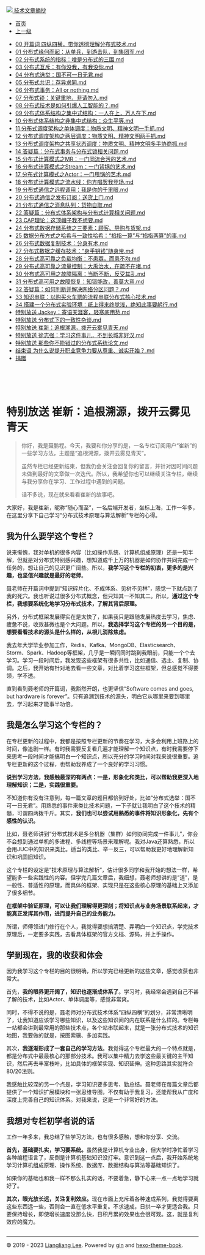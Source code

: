 <!DOCTYPE html>

<html xmlns="http://www.w3.org/1999/xhtml">
<head>
<head>
<meta content="text/html; charset=utf-8" http-equiv="Content-Type"/>
<meta content="width=device-width, initial-scale=1, maximum-scale=1.0, user-scalable=no" name="viewport"/>
<meta content="zh-cn" http-equiv="content-language"/>
<meta content="特别放送 崔新：追根溯源，拨开云雾见青天" name="description"/>
<link href="/static/favicon.png" rel="icon"/>
<title>特别放送 崔新：追根溯源，拨开云雾见青天 </title>
<link href="/static/index.css" rel="stylesheet"/>
<link href="/static/highlight.min.css" rel="stylesheet"/>
<script src="/static/highlight.min.js"></script>
<meta content="Hexo 4.2.0" name="generator"/>

</head>
<body>
<div class="book-container">
<div class="book-sidebar">
<div class="book-brand">
<a href="/">
<img src="/static/favicon.png"/>
<span>技术文章摘抄</span>
</a>
</div>
<div class="book-menu uncollapsible">
<ul class="uncollapsible">
<li><a class="current-tab" href="/">首页</a></li>
<li><a href="../">上一级</a></li>
</ul>
<ul class="uncollapsible">
<li>
<a class="menu-item" href="/%e4%b8%93%e6%a0%8f/%e5%88%86%e5%b8%83%e5%bc%8f%e6%8a%80%e6%9c%af%e5%8e%9f%e7%90%86%e4%b8%8e%e7%ae%97%e6%b3%95%e8%a7%a3%e6%9e%90/00%20%e5%bc%80%e7%af%87%e8%af%8d%20%e5%9b%9b%e7%ba%b5%e5%9b%9b%e6%a8%aa%ef%bc%8c%e5%b8%a6%e4%bd%a0%e9%80%8f%e5%bd%bb%e7%90%86%e8%a7%a3%e5%88%86%e5%b8%83%e5%bc%8f%e6%8a%80%e6%9c%af.md" id="00 开篇词 四纵四横，带你透彻理解分布式技术.md">00 开篇词 四纵四横，带你透彻理解分布式技术.md</a>
</li>
<li>
<a class="menu-item" href="/%e4%b8%93%e6%a0%8f/%e5%88%86%e5%b8%83%e5%bc%8f%e6%8a%80%e6%9c%af%e5%8e%9f%e7%90%86%e4%b8%8e%e7%ae%97%e6%b3%95%e8%a7%a3%e6%9e%90/01%20%e5%88%86%e5%b8%83%e5%bc%8f%e7%bc%98%e4%bd%95%e8%80%8c%e8%b5%b7%ef%bc%9a%e4%bb%8e%e5%8d%95%e5%85%b5%ef%bc%8c%e5%88%b0%e6%b8%b8%e5%87%bb%e9%98%9f%ef%bc%8c%e5%88%b0%e9%9b%86%e5%9b%a2%e5%86%9b.md" id="01 分布式缘何而起：从单兵，到游击队，到集团军.md">01 分布式缘何而起：从单兵，到游击队，到集团军.md</a>
</li>
<li>
<a class="menu-item" href="/%e4%b8%93%e6%a0%8f/%e5%88%86%e5%b8%83%e5%bc%8f%e6%8a%80%e6%9c%af%e5%8e%9f%e7%90%86%e4%b8%8e%e7%ae%97%e6%b3%95%e8%a7%a3%e6%9e%90/02%20%e5%88%86%e5%b8%83%e5%bc%8f%e7%b3%bb%e7%bb%9f%e7%9a%84%e6%8c%87%e6%a0%87%ef%bc%9a%e5%95%a5%e6%98%af%e5%88%86%e5%b8%83%e5%bc%8f%e7%9a%84%e4%b8%89%e5%9b%b4.md" id="02 分布式系统的指标：啥是分布式的三围.md">02 分布式系统的指标：啥是分布式的三围.md</a>
</li>
<li>
<a class="menu-item" href="/%e4%b8%93%e6%a0%8f/%e5%88%86%e5%b8%83%e5%bc%8f%e6%8a%80%e6%9c%af%e5%8e%9f%e7%90%86%e4%b8%8e%e7%ae%97%e6%b3%95%e8%a7%a3%e6%9e%90/03%20%e5%88%86%e5%b8%83%e5%bc%8f%e4%ba%92%e6%96%a5%ef%bc%9a%e6%9c%89%e4%bd%a0%e6%b2%a1%e6%88%91%ef%bc%8c%e6%9c%89%e6%88%91%e6%b2%a1%e4%bd%a0.md" id="03 分布式互斥：有你没我，有我没你.md">03 分布式互斥：有你没我，有我没你.md</a>
</li>
<li>
<a class="menu-item" href="/%e4%b8%93%e6%a0%8f/%e5%88%86%e5%b8%83%e5%bc%8f%e6%8a%80%e6%9c%af%e5%8e%9f%e7%90%86%e4%b8%8e%e7%ae%97%e6%b3%95%e8%a7%a3%e6%9e%90/04%20%e5%88%86%e5%b8%83%e5%bc%8f%e9%80%89%e4%b8%be%ef%bc%9a%e5%9b%bd%e4%b8%8d%e5%8f%af%e4%b8%80%e6%97%a5%e6%97%a0%e5%90%9b.md" id="04 分布式选举：国不可一日无君.md">04 分布式选举：国不可一日无君.md</a>
</li>
<li>
<a class="menu-item" href="/%e4%b8%93%e6%a0%8f/%e5%88%86%e5%b8%83%e5%bc%8f%e6%8a%80%e6%9c%af%e5%8e%9f%e7%90%86%e4%b8%8e%e7%ae%97%e6%b3%95%e8%a7%a3%e6%9e%90/05%20%e5%88%86%e5%b8%83%e5%bc%8f%e5%85%b1%e8%af%86%ef%bc%9a%e5%ad%98%e5%bc%82%e6%b1%82%e5%90%8c.md" id="05 分布式共识：存异求同.md">05 分布式共识：存异求同.md</a>
</li>
<li>
<a class="menu-item" href="/%e4%b8%93%e6%a0%8f/%e5%88%86%e5%b8%83%e5%bc%8f%e6%8a%80%e6%9c%af%e5%8e%9f%e7%90%86%e4%b8%8e%e7%ae%97%e6%b3%95%e8%a7%a3%e6%9e%90/06%20%e5%88%86%e5%b8%83%e5%bc%8f%e4%ba%8b%e5%8a%a1%ef%bc%9aAll%20or%20nothing.md" id="06 分布式事务：All or nothing.md">06 分布式事务：All or nothing.md</a>
</li>
<li>
<a class="menu-item" href="/%e4%b8%93%e6%a0%8f/%e5%88%86%e5%b8%83%e5%bc%8f%e6%8a%80%e6%9c%af%e5%8e%9f%e7%90%86%e4%b8%8e%e7%ae%97%e6%b3%95%e8%a7%a3%e6%9e%90/07%20%e5%88%86%e5%b8%83%e5%bc%8f%e9%94%81%ef%bc%9a%e5%85%b3%e9%94%ae%e9%87%8d%e5%9c%b0%ef%bc%8c%e9%9d%9e%e8%af%b7%e5%8b%bf%e5%85%a5.md" id="07 分布式锁：关键重地，非请勿入.md">07 分布式锁：关键重地，非请勿入.md</a>
</li>
<li>
<a class="menu-item" href="/%e4%b8%93%e6%a0%8f/%e5%88%86%e5%b8%83%e5%bc%8f%e6%8a%80%e6%9c%af%e5%8e%9f%e7%90%86%e4%b8%8e%e7%ae%97%e6%b3%95%e8%a7%a3%e6%9e%90/08%20%e5%88%86%e5%b8%83%e5%bc%8f%e6%8a%80%e6%9c%af%e6%98%af%e5%a6%82%e4%bd%95%e5%bc%95%e7%88%86%e4%ba%ba%e5%b7%a5%e6%99%ba%e8%83%bd%e7%9a%84%ef%bc%9f.md" id="08 分布式技术是如何引爆人工智能的？.md">08 分布式技术是如何引爆人工智能的？.md</a>
</li>
<li>
<a class="menu-item" href="/%e4%b8%93%e6%a0%8f/%e5%88%86%e5%b8%83%e5%bc%8f%e6%8a%80%e6%9c%af%e5%8e%9f%e7%90%86%e4%b8%8e%e7%ae%97%e6%b3%95%e8%a7%a3%e6%9e%90/09%20%e5%88%86%e5%b8%83%e5%bc%8f%e4%bd%93%e7%b3%bb%e7%bb%93%e6%9e%84%e4%b9%8b%e9%9b%86%e4%b8%ad%e5%bc%8f%e7%bb%93%e6%9e%84%ef%bc%9a%e4%b8%80%e4%ba%ba%e5%9c%a8%e4%b8%8a%ef%bc%8c%e4%b8%87%e4%ba%ba%e5%9c%a8%e4%b8%8b.md" id="09 分布式体系结构之集中式结构：一人在上，万人在下.md">09 分布式体系结构之集中式结构：一人在上，万人在下.md</a>
</li>
<li>
<a class="menu-item" href="/%e4%b8%93%e6%a0%8f/%e5%88%86%e5%b8%83%e5%bc%8f%e6%8a%80%e6%9c%af%e5%8e%9f%e7%90%86%e4%b8%8e%e7%ae%97%e6%b3%95%e8%a7%a3%e6%9e%90/10%20%e5%88%86%e5%b8%83%e5%bc%8f%e4%bd%93%e7%b3%bb%e7%bb%93%e6%9e%84%e4%b9%8b%e9%9d%9e%e9%9b%86%e4%b8%ad%e5%bc%8f%e7%bb%93%e6%9e%84%ef%bc%9a%e4%bc%97%e7%94%9f%e5%b9%b3%e7%ad%89.md" id="10 分布式体系结构之非集中式结构：众生平等.md">10 分布式体系结构之非集中式结构：众生平等.md</a>
</li>
<li>
<a class="menu-item" href="/%e4%b8%93%e6%a0%8f/%e5%88%86%e5%b8%83%e5%bc%8f%e6%8a%80%e6%9c%af%e5%8e%9f%e7%90%86%e4%b8%8e%e7%ae%97%e6%b3%95%e8%a7%a3%e6%9e%90/11%20%e5%88%86%e5%b8%83%e5%bc%8f%e8%b0%83%e5%ba%a6%e6%9e%b6%e6%9e%84%e4%b9%8b%e5%8d%95%e4%bd%93%e8%b0%83%e5%ba%a6%ef%bc%9a%e7%89%a9%e8%b4%a8%e6%96%87%e6%98%8e%e3%80%81%e7%b2%be%e7%a5%9e%e6%96%87%e6%98%8e%e4%b8%80%e6%89%8b%e6%8a%93.md" id="11 分布式调度架构之单体调度：物质文明、精神文明一手抓.md">11 分布式调度架构之单体调度：物质文明、精神文明一手抓.md</a>
</li>
<li>
<a class="menu-item" href="/%e4%b8%93%e6%a0%8f/%e5%88%86%e5%b8%83%e5%bc%8f%e6%8a%80%e6%9c%af%e5%8e%9f%e7%90%86%e4%b8%8e%e7%ae%97%e6%b3%95%e8%a7%a3%e6%9e%90/12%20%e5%88%86%e5%b8%83%e5%bc%8f%e8%b0%83%e5%ba%a6%e6%9e%b6%e6%9e%84%e4%b9%8b%e4%b8%a4%e5%b1%82%e8%b0%83%e5%ba%a6%ef%bc%9a%e7%89%a9%e8%b4%a8%e6%96%87%e6%98%8e%e3%80%81%e7%b2%be%e7%a5%9e%e6%96%87%e6%98%8e%e4%b8%a4%e6%89%8b%e6%8a%93.md" id="12 分布式调度架构之两层调度：物质文明、精神文明两手抓.md">12 分布式调度架构之两层调度：物质文明、精神文明两手抓.md</a>
</li>
<li>
<a class="menu-item" href="/%e4%b8%93%e6%a0%8f/%e5%88%86%e5%b8%83%e5%bc%8f%e6%8a%80%e6%9c%af%e5%8e%9f%e7%90%86%e4%b8%8e%e7%ae%97%e6%b3%95%e8%a7%a3%e6%9e%90/13%20%e5%88%86%e5%b8%83%e5%bc%8f%e8%b0%83%e5%ba%a6%e6%9e%b6%e6%9e%84%e4%b9%8b%e5%85%b1%e4%ba%ab%e7%8a%b6%e6%80%81%e8%b0%83%e5%ba%a6%ef%bc%9a%e7%89%a9%e8%b4%a8%e6%96%87%e6%98%8e%e3%80%81%e7%b2%be%e7%a5%9e%e6%96%87%e6%98%8e%e5%a4%9a%e6%89%8b%e5%8d%8f%e5%95%86%e6%8a%93.md" id="13 分布式调度架构之共享状态调度：物质文明、精神文明多手协商抓.md">13 分布式调度架构之共享状态调度：物质文明、精神文明多手协商抓.md</a>
</li>
<li>
<a class="menu-item" href="/%e4%b8%93%e6%a0%8f/%e5%88%86%e5%b8%83%e5%bc%8f%e6%8a%80%e6%9c%af%e5%8e%9f%e7%90%86%e4%b8%8e%e7%ae%97%e6%b3%95%e8%a7%a3%e6%9e%90/14%20%e7%ad%94%e7%96%91%e7%af%87%ef%bc%9a%e5%88%86%e5%b8%83%e5%bc%8f%e4%ba%8b%e5%8a%a1%e4%b8%8e%e5%88%86%e5%b8%83%e5%bc%8f%e9%94%81%e7%9b%b8%e5%85%b3%e9%97%ae%e9%a2%98.md" id="14 答疑篇：分布式事务与分布式锁相关问题.md">14 答疑篇：分布式事务与分布式锁相关问题.md</a>
</li>
<li>
<a class="menu-item" href="/%e4%b8%93%e6%a0%8f/%e5%88%86%e5%b8%83%e5%bc%8f%e6%8a%80%e6%9c%af%e5%8e%9f%e7%90%86%e4%b8%8e%e7%ae%97%e6%b3%95%e8%a7%a3%e6%9e%90/15%20%e5%88%86%e5%b8%83%e5%bc%8f%e8%ae%a1%e7%ae%97%e6%a8%a1%e5%bc%8f%e4%b9%8bMR%ef%bc%9a%e4%b8%80%e9%97%a8%e5%90%8c%e6%b5%81%e5%90%88%e6%b1%a1%e7%9a%84%e8%89%ba%e6%9c%af.md" id="15 分布式计算模式之MR：一门同流合污的艺术.md">15 分布式计算模式之MR：一门同流合污的艺术.md</a>
</li>
<li>
<a class="menu-item" href="/%e4%b8%93%e6%a0%8f/%e5%88%86%e5%b8%83%e5%bc%8f%e6%8a%80%e6%9c%af%e5%8e%9f%e7%90%86%e4%b8%8e%e7%ae%97%e6%b3%95%e8%a7%a3%e6%9e%90/16%20%e5%88%86%e5%b8%83%e5%bc%8f%e8%ae%a1%e7%ae%97%e6%a8%a1%e5%bc%8f%e4%b9%8bStream%ef%bc%9a%e4%b8%80%e9%97%a8%e8%83%8c%e9%94%85%e7%9a%84%e8%89%ba%e6%9c%af.md" id="16 分布式计算模式之Stream：一门背锅的艺术.md">16 分布式计算模式之Stream：一门背锅的艺术.md</a>
</li>
<li>
<a class="menu-item" href="/%e4%b8%93%e6%a0%8f/%e5%88%86%e5%b8%83%e5%bc%8f%e6%8a%80%e6%9c%af%e5%8e%9f%e7%90%86%e4%b8%8e%e7%ae%97%e6%b3%95%e8%a7%a3%e6%9e%90/17%20%e5%88%86%e5%b8%83%e5%bc%8f%e8%ae%a1%e7%ae%97%e6%a8%a1%e5%bc%8f%e4%b9%8bActor%ef%bc%9a%e4%b8%80%e9%97%a8%e7%94%a9%e9%94%85%e7%9a%84%e8%89%ba%e6%9c%af.md" id="17 分布式计算模式之Actor：一门甩锅的艺术.md">17 分布式计算模式之Actor：一门甩锅的艺术.md</a>
</li>
<li>
<a class="menu-item" href="/%e4%b8%93%e6%a0%8f/%e5%88%86%e5%b8%83%e5%bc%8f%e6%8a%80%e6%9c%af%e5%8e%9f%e7%90%86%e4%b8%8e%e7%ae%97%e6%b3%95%e8%a7%a3%e6%9e%90/18%20%e5%88%86%e5%b8%83%e5%bc%8f%e8%ae%a1%e7%ae%97%e6%a8%a1%e5%bc%8f%e4%b9%8b%e6%b5%81%e6%b0%b4%e7%ba%bf%ef%bc%9a%e4%bd%a0%e6%96%b9%e5%94%b1%e7%bd%a2%e6%88%91%e7%99%bb%e5%9c%ba.md" id="18 分布式计算模式之流水线：你方唱罢我登场.md">18 分布式计算模式之流水线：你方唱罢我登场.md</a>
</li>
<li>
<a class="menu-item" href="/%e4%b8%93%e6%a0%8f/%e5%88%86%e5%b8%83%e5%bc%8f%e6%8a%80%e6%9c%af%e5%8e%9f%e7%90%86%e4%b8%8e%e7%ae%97%e6%b3%95%e8%a7%a3%e6%9e%90/19%20%e5%88%86%e5%b8%83%e5%bc%8f%e9%80%9a%e4%bf%a1%e4%b9%8b%e8%bf%9c%e7%a8%8b%e8%b0%83%e7%94%a8%ef%bc%9a%e6%88%91%e6%98%af%e4%bd%a0%e7%9a%84%e5%8d%83%e9%87%8c%e7%9c%bc.md" id="19 分布式通信之远程调用：我是你的千里眼.md">19 分布式通信之远程调用：我是你的千里眼.md</a>
</li>
<li>
<a class="menu-item" href="/%e4%b8%93%e6%a0%8f/%e5%88%86%e5%b8%83%e5%bc%8f%e6%8a%80%e6%9c%af%e5%8e%9f%e7%90%86%e4%b8%8e%e7%ae%97%e6%b3%95%e8%a7%a3%e6%9e%90/20%20%e5%88%86%e5%b8%83%e5%bc%8f%e9%80%9a%e4%bf%a1%e4%b9%8b%e5%8f%91%e5%b8%83%e8%ae%a2%e9%98%85%ef%bc%9a%e9%80%81%e8%b4%a7%e4%b8%8a%e9%97%a8.md" id="20 分布式通信之发布订阅：送货上门.md">20 分布式通信之发布订阅：送货上门.md</a>
</li>
<li>
<a class="menu-item" href="/%e4%b8%93%e6%a0%8f/%e5%88%86%e5%b8%83%e5%bc%8f%e6%8a%80%e6%9c%af%e5%8e%9f%e7%90%86%e4%b8%8e%e7%ae%97%e6%b3%95%e8%a7%a3%e6%9e%90/21%20%e5%88%86%e5%b8%83%e5%bc%8f%e9%80%9a%e4%bf%a1%e4%b9%8b%e6%b6%88%e6%81%af%e9%98%9f%e5%88%97%ef%bc%9a%e8%b4%a7%e7%89%a9%e8%87%aa%e5%8f%96.md" id="21 分布式通信之消息队列：货物自取.md">21 分布式通信之消息队列：货物自取.md</a>
</li>
<li>
<a class="menu-item" href="/%e4%b8%93%e6%a0%8f/%e5%88%86%e5%b8%83%e5%bc%8f%e6%8a%80%e6%9c%af%e5%8e%9f%e7%90%86%e4%b8%8e%e7%ae%97%e6%b3%95%e8%a7%a3%e6%9e%90/22%20%e7%ad%94%e7%96%91%e7%af%87%ef%bc%9a%e5%88%86%e5%b8%83%e5%bc%8f%e4%bd%93%e7%b3%bb%e6%9e%b6%e6%9e%84%e4%b8%8e%e5%88%86%e5%b8%83%e5%bc%8f%e8%ae%a1%e7%ae%97%e7%9b%b8%e5%85%b3%e9%97%ae%e9%a2%98.md" id="22 答疑篇：分布式体系架构与分布式计算相关问题.md">22 答疑篇：分布式体系架构与分布式计算相关问题.md</a>
</li>
<li>
<a class="menu-item" href="/%e4%b8%93%e6%a0%8f/%e5%88%86%e5%b8%83%e5%bc%8f%e6%8a%80%e6%9c%af%e5%8e%9f%e7%90%86%e4%b8%8e%e7%ae%97%e6%b3%95%e8%a7%a3%e6%9e%90/23%20CAP%e7%90%86%e8%ae%ba%ef%bc%9a%e8%bf%99%e9%a1%b6%e5%b8%bd%e5%ad%90%e6%88%91%e4%b8%8d%e6%83%b3%e8%a6%81.md" id="23 CAP理论：这顶帽子我不想要.md">23 CAP理论：这顶帽子我不想要.md</a>
</li>
<li>
<a class="menu-item" href="/%e4%b8%93%e6%a0%8f/%e5%88%86%e5%b8%83%e5%bc%8f%e6%8a%80%e6%9c%af%e5%8e%9f%e7%90%86%e4%b8%8e%e7%ae%97%e6%b3%95%e8%a7%a3%e6%9e%90/24%20%e5%88%86%e5%b8%83%e5%bc%8f%e6%95%b0%e6%8d%ae%e5%ad%98%e5%82%a8%e7%b3%bb%e7%bb%9f%e4%b9%8b%e4%b8%89%e8%a6%81%e7%b4%a0%ef%bc%9a%e9%a1%be%e5%ae%a2%e3%80%81%e5%af%bc%e8%b4%ad%e4%b8%8e%e8%b4%a7%e6%9e%b6.md" id="24 分布式数据存储系统之三要素：顾客、导购与货架.md">24 分布式数据存储系统之三要素：顾客、导购与货架.md</a>
</li>
<li>
<a class="menu-item" href="/%e4%b8%93%e6%a0%8f/%e5%88%86%e5%b8%83%e5%bc%8f%e6%8a%80%e6%9c%af%e5%8e%9f%e7%90%86%e4%b8%8e%e7%ae%97%e6%b3%95%e8%a7%a3%e6%9e%90/25%20%e6%95%b0%e6%8d%ae%e5%88%86%e5%b8%83%e6%96%b9%e5%bc%8f%e4%b9%8b%e5%93%88%e5%b8%8c%e4%b8%8e%e4%b8%80%e8%87%b4%e6%80%a7%e5%93%88%e5%b8%8c%ef%bc%9a%e2%80%9c%e6%8e%90%e6%8c%87%e4%b8%80%e7%ae%97%e2%80%9d%e4%b8%8e%e2%80%9c%e6%8e%90%e6%8c%87%e4%b8%a4%e7%ae%97%e2%80%9d%e7%9a%84%e4%ba%8b.md" id="25 数据分布方式之哈希与一致性哈希：“掐指一算”与“掐指两算”的事.md">25 数据分布方式之哈希与一致性哈希：“掐指一算”与“掐指两算”的事.md</a>
</li>
<li>
<a class="menu-item" href="/%e4%b8%93%e6%a0%8f/%e5%88%86%e5%b8%83%e5%bc%8f%e6%8a%80%e6%9c%af%e5%8e%9f%e7%90%86%e4%b8%8e%e7%ae%97%e6%b3%95%e8%a7%a3%e6%9e%90/26%20%e5%88%86%e5%b8%83%e5%bc%8f%e6%95%b0%e6%8d%ae%e5%a4%8d%e5%88%b6%e6%8a%80%e6%9c%af%ef%bc%9a%e5%88%86%e8%ba%ab%e6%9c%89%e6%9c%af.md" id="26 分布式数据复制技术：分身有术.md">26 分布式数据复制技术：分身有术.md</a>
</li>
<li>
<a class="menu-item" href="/%e4%b8%93%e6%a0%8f/%e5%88%86%e5%b8%83%e5%bc%8f%e6%8a%80%e6%9c%af%e5%8e%9f%e7%90%86%e4%b8%8e%e7%ae%97%e6%b3%95%e8%a7%a3%e6%9e%90/27%20%e5%88%86%e5%b8%83%e5%bc%8f%e6%95%b0%e6%8d%ae%e4%b9%8b%e7%bc%93%e5%ad%98%e6%8a%80%e6%9c%af%ef%bc%9a%e2%80%9c%e8%ba%ab%e6%89%8b%e9%92%a5%e9%92%b1%e2%80%9d%e9%9a%8f%e8%ba%ab%e5%b8%a6.md" id="27 分布式数据之缓存技术：“身手钥钱”随身带.md">27 分布式数据之缓存技术：“身手钥钱”随身带.md</a>
</li>
<li>
<a class="menu-item" href="/%e4%b8%93%e6%a0%8f/%e5%88%86%e5%b8%83%e5%bc%8f%e6%8a%80%e6%9c%af%e5%8e%9f%e7%90%86%e4%b8%8e%e7%ae%97%e6%b3%95%e8%a7%a3%e6%9e%90/28%20%e5%88%86%e5%b8%83%e5%bc%8f%e9%ab%98%e5%8f%af%e9%9d%a0%e4%b9%8b%e8%b4%9f%e8%bd%bd%e5%9d%87%e8%a1%a1%ef%bc%9a%e4%b8%8d%e6%82%a3%e5%af%a1%ef%bc%8c%e8%80%8c%e6%82%a3%e4%b8%8d%e5%9d%87.md" id="28 分布式高可靠之负载均衡：不患寡，而患不均.md">28 分布式高可靠之负载均衡：不患寡，而患不均.md</a>
</li>
<li>
<a class="menu-item" href="/%e4%b8%93%e6%a0%8f/%e5%88%86%e5%b8%83%e5%bc%8f%e6%8a%80%e6%9c%af%e5%8e%9f%e7%90%86%e4%b8%8e%e7%ae%97%e6%b3%95%e8%a7%a3%e6%9e%90/29%20%e5%88%86%e5%b8%83%e5%bc%8f%e9%ab%98%e5%8f%af%e9%9d%a0%e4%b9%8b%e6%b5%81%e9%87%8f%e6%8e%a7%e5%88%b6%ef%bc%9a%e5%a4%a7%e7%a6%b9%e6%b2%bb%e6%b0%b4%ef%bc%8c%e5%9c%a8%e7%96%8f%e4%b8%8d%e5%9c%a8%e5%a0%b5.md" id="29 分布式高可靠之流量控制：大禹治水，在疏不在堵.md">29 分布式高可靠之流量控制：大禹治水，在疏不在堵.md</a>
</li>
<li>
<a class="menu-item" href="/%e4%b8%93%e6%a0%8f/%e5%88%86%e5%b8%83%e5%bc%8f%e6%8a%80%e6%9c%af%e5%8e%9f%e7%90%86%e4%b8%8e%e7%ae%97%e6%b3%95%e8%a7%a3%e6%9e%90/30%20%e5%88%86%e5%b8%83%e5%bc%8f%e9%ab%98%e5%8f%af%e7%94%a8%e4%b9%8b%e6%95%85%e9%9a%9c%e9%9a%94%e7%a6%bb%ef%bc%9a%e5%bd%93%e6%96%ad%e4%b8%8d%e6%96%ad%ef%bc%8c%e5%8f%8d%e5%8f%97%e5%85%b6%e4%b9%b1.md" id="30 分布式高可用之故障隔离：当断不断，反受其乱.md">30 分布式高可用之故障隔离：当断不断，反受其乱.md</a>
</li>
<li>
<a class="menu-item" href="/%e4%b8%93%e6%a0%8f/%e5%88%86%e5%b8%83%e5%bc%8f%e6%8a%80%e6%9c%af%e5%8e%9f%e7%90%86%e4%b8%8e%e7%ae%97%e6%b3%95%e8%a7%a3%e6%9e%90/31%20%e5%88%86%e5%b8%83%e5%bc%8f%e9%ab%98%e5%8f%af%e7%94%a8%e4%b9%8b%e6%95%85%e9%9a%9c%e6%81%a2%e5%a4%8d%ef%bc%9a%e7%9f%a5%e9%94%99%e8%83%bd%e6%94%b9%ef%bc%8c%e5%96%84%e8%8e%ab%e5%a4%a7%e7%84%89.md" id="31 分布式高可用之故障恢复：知错能改，善莫大焉.md">31 分布式高可用之故障恢复：知错能改，善莫大焉.md</a>
</li>
<li>
<a class="menu-item" href="/%e4%b8%93%e6%a0%8f/%e5%88%86%e5%b8%83%e5%bc%8f%e6%8a%80%e6%9c%af%e5%8e%9f%e7%90%86%e4%b8%8e%e7%ae%97%e6%b3%95%e8%a7%a3%e6%9e%90/32%20%e7%ad%94%e7%96%91%e7%af%87%ef%bc%9a%e5%a6%82%e4%bd%95%e5%88%a4%e6%96%ad%e5%b9%b6%e8%a7%a3%e5%86%b3%e7%bd%91%e7%bb%9c%e5%88%86%e5%8c%ba%e9%97%ae%e9%a2%98%ef%bc%9f.md" id="32 答疑篇：如何判断并解决网络分区问题？.md">32 答疑篇：如何判断并解决网络分区问题？.md</a>
</li>
<li>
<a class="menu-item" href="/%e4%b8%93%e6%a0%8f/%e5%88%86%e5%b8%83%e5%bc%8f%e6%8a%80%e6%9c%af%e5%8e%9f%e7%90%86%e4%b8%8e%e7%ae%97%e6%b3%95%e8%a7%a3%e6%9e%90/33%20%e7%9f%a5%e8%af%86%e4%b8%b2%e8%81%94%ef%bc%9a%e4%bb%a5%e8%b4%ad%e4%b9%b0%e7%81%ab%e8%bd%a6%e7%a5%a8%e7%9a%84%e6%b5%81%e7%a8%8b%e4%b8%b2%e8%81%94%e5%88%86%e5%b8%83%e5%bc%8f%e6%a0%b8%e5%bf%83%e6%8a%80%e6%9c%af.md" id="33 知识串联：以购买火车票的流程串联分布式核心技术.md">33 知识串联：以购买火车票的流程串联分布式核心技术.md</a>
</li>
<li>
<a class="menu-item" href="/%e4%b8%93%e6%a0%8f/%e5%88%86%e5%b8%83%e5%bc%8f%e6%8a%80%e6%9c%af%e5%8e%9f%e7%90%86%e4%b8%8e%e7%ae%97%e6%b3%95%e8%a7%a3%e6%9e%90/34%20%e6%90%ad%e5%bb%ba%e4%b8%80%e4%b8%aa%e5%88%86%e5%b8%83%e5%bc%8f%e5%ae%9e%e9%aa%8c%e7%8e%af%e5%a2%83%ef%bc%9a%e7%ba%b8%e4%b8%8a%e5%be%97%e6%9d%a5%e7%bb%88%e8%a7%89%e6%b5%85%ef%bc%8c%e7%bb%9d%e7%9f%a5%e6%ad%a4%e4%ba%8b%e8%a6%81%e8%ba%ac%e8%a1%8c.md" id="34 搭建一个分布式实验环境：纸上得来终觉浅，绝知此事要躬行.md">34 搭建一个分布式实验环境：纸上得来终觉浅，绝知此事要躬行.md</a>
</li>
<li>
<a class="menu-item" href="/%e4%b8%93%e6%a0%8f/%e5%88%86%e5%b8%83%e5%bc%8f%e6%8a%80%e6%9c%af%e5%8e%9f%e7%90%86%e4%b8%8e%e7%ae%97%e6%b3%95%e8%a7%a3%e6%9e%90/%e7%89%b9%e5%88%ab%e6%94%be%e9%80%81%20Jackey%ef%bc%9a%e5%af%84%e8%af%ad%e5%a4%a9%e6%b6%af%e5%ae%a2%ef%bc%8c%e8%bd%bb%e5%af%92%e5%ba%95%e7%94%a8%e6%84%81.md" id="特别放送 Jackey：寄语天涯客，轻寒底用愁.md">特别放送 Jackey：寄语天涯客，轻寒底用愁.md</a>
</li>
<li>
<a class="menu-item" href="/%e4%b8%93%e6%a0%8f/%e5%88%86%e5%b8%83%e5%bc%8f%e6%8a%80%e6%9c%af%e5%8e%9f%e7%90%86%e4%b8%8e%e7%ae%97%e6%b3%95%e8%a7%a3%e6%9e%90/%e7%89%b9%e5%88%ab%e6%94%be%e9%80%81%20%e5%88%86%e5%b8%83%e5%bc%8f%e4%b8%8b%e7%9a%84%e4%b8%80%e8%87%b4%e6%80%a7%e6%9d%82%e8%b0%88.md" id="特别放送 分布式下的一致性杂谈.md">特别放送 分布式下的一致性杂谈.md</a>
</li>
<li>
<a class="menu-item" href="/%e4%b8%93%e6%a0%8f/%e5%88%86%e5%b8%83%e5%bc%8f%e6%8a%80%e6%9c%af%e5%8e%9f%e7%90%86%e4%b8%8e%e7%ae%97%e6%b3%95%e8%a7%a3%e6%9e%90/%e7%89%b9%e5%88%ab%e6%94%be%e9%80%81%20%e5%b4%94%e6%96%b0%ef%bc%9a%e8%bf%bd%e6%a0%b9%e6%ba%af%e6%ba%90%ef%bc%8c%e6%8b%a8%e5%bc%80%e4%ba%91%e9%9b%be%e8%a7%81%e9%9d%92%e5%a4%a9.md" id="特别放送 崔新：追根溯源，拨开云雾见青天.md">特别放送 崔新：追根溯源，拨开云雾见青天.md</a>
</li>
<li>
<a class="menu-item" href="/%e4%b8%93%e6%a0%8f/%e5%88%86%e5%b8%83%e5%bc%8f%e6%8a%80%e6%9c%af%e5%8e%9f%e7%90%86%e4%b8%8e%e7%ae%97%e6%b3%95%e8%a7%a3%e6%9e%90/%e7%89%b9%e5%88%ab%e6%94%be%e9%80%81%20%e5%be%90%e5%bf%97%e5%bc%ba%ef%bc%9a%e5%ad%a6%e4%b9%a0%e8%bf%99%e4%bb%b6%e4%ba%8b%e5%84%bf%ef%bc%8c%e4%b8%8d%e5%88%b0%e9%95%bf%e5%9f%8e%e9%9d%9e%e5%a5%bd%e6%b1%89.md" id="特别放送 徐志强：学习这件事儿，不到长城非好汉.md">特别放送 徐志强：学习这件事儿，不到长城非好汉.md</a>
</li>
<li>
<a class="menu-item" href="/%e4%b8%93%e6%a0%8f/%e5%88%86%e5%b8%83%e5%bc%8f%e6%8a%80%e6%9c%af%e5%8e%9f%e7%90%86%e4%b8%8e%e7%ae%97%e6%b3%95%e8%a7%a3%e6%9e%90/%e7%89%b9%e5%88%ab%e6%94%be%e9%80%81%20%e9%82%a3%e4%ba%9b%e4%bd%a0%e4%b8%8d%e8%83%bd%e9%94%99%e8%bf%87%e7%9a%84%e5%88%86%e5%b8%83%e5%bc%8f%e7%b3%bb%e7%bb%9f%e8%ae%ba%e6%96%87.md" id="特别放送 那些你不能错过的分布式系统论文.md">特别放送 那些你不能错过的分布式系统论文.md</a>
</li>
<li>
<a class="menu-item" href="/%e4%b8%93%e6%a0%8f/%e5%88%86%e5%b8%83%e5%bc%8f%e6%8a%80%e6%9c%af%e5%8e%9f%e7%90%86%e4%b8%8e%e7%ae%97%e6%b3%95%e8%a7%a3%e6%9e%90/%e7%bb%93%e6%9d%9f%e8%af%ad%20%e4%b8%ba%e4%bb%80%e4%b9%88%e8%af%b4%e6%8f%90%e5%8d%87%e8%81%8c%e4%b8%9a%e7%ab%9e%e4%ba%89%e5%8a%9b%e8%a6%81%e4%bb%8e%e5%b0%8a%e9%87%8d%e3%80%81%e8%af%9a%e5%ae%9e%e5%bc%80%e5%a7%8b%ef%bc%9f.md" id="结束语 为什么说提升职业竞争力要从尊重、诚实开始？.md">结束语 为什么说提升职业竞争力要从尊重、诚实开始？.md</a>
</li>
<li><a href="/assets/捐赠.md">捐赠</a></li>
</ul>
</div>
</div>
<div class="sidebar-toggle" onclick="sidebar_toggle()" onmouseleave="remove_inner()" onmouseover="add_inner()">
<div class="sidebar-toggle-inner"></div>
</div>
<div class="off-canvas-content">
<div class="columns">
<div class="column col-12 col-lg-12">
<div class="book-navbar">
<header class="navbar">
<section class="navbar-section">
<a onclick="open_sidebar()">
<i class="icon icon-menu"></i>
</a>
</section>
</header>
</div>
<div class="book-content" style="max-width: 960px; margin: 0 auto;
    overflow-x: auto;
    overflow-y: hidden;">
<div class="book-post">

<p align="center" id="tip"></p>
<h1 class="title" data-id="特别放送 崔新：追根溯源，拨开云雾见青天" id="title">特别放送 崔新：追根溯源，拨开云雾见青天</h1>
<div><blockquote>
<p>你好，我是聂鹏程。今天，我要和你分享的是，一名专栏订阅用户“崔新”的一些学习方法，主题是“追根溯源，拨开云雾见青天”。</p>
<p>虽然专栏已经更新结束，但我仍会关注会回复你的留言，并针对因时间问题未做到最好的文章做一次迭代。所以，我希望你也可以继续关注专栏，继续与我分享你在学习、工作过程中遇到的问题。</p>
<p>话不多说，现在就来看看崔新的故事吧。</p>
</blockquote>
<p>大家好，我是崔新，昵称“随心而至”，一名后端开发者，坐标上海，工作一年多，在这里分享下自己学习“分布式技术原理与算法解析”专栏的心得。</p>
<h2 id="我为什么要学这个专栏">我为什么要学这个专栏？</h2>
<p>说来惭愧，我对单机的很多内容（比如操作系统、计算机组成原理）还是一知半解，但就是对分布式特别感兴趣，想知道成千上万的机器是如何协作共同完成一个任务的，想让自己的见识更广阔些。所以，<strong>我学习这个专栏的初衷，更多的是兴趣，也坚信兴趣就是最好的老师</strong>。</p>
<p>聂老师在开篇词中提到“知识碎片化、不成体系、见树不见林”，感觉一下就点到了我的死穴。我也听说过很多分布式概念，但只知其一不知其二。所以，<strong>通过这个专栏，我想要系统化地学习分布式技术，了解其背后原理。</strong></p>
<p>另外，分布式框架发展得实在是太快了，如果我只是跟随发展热度去学习，焦虑、疲惫不说，收效甚微也是个大问题。所以，<strong>我选择学习这个专栏的另一个目的是，想要看看技术的源头是什么样的，从根儿消除焦虑。</strong></p>
<p>我去年大学毕业参加工作，Redis、Kafka、MongoDB、Elasticsearch、Storm、Spark、Hadoop等框架，几乎是一瞬间同时跳到我眼前，只能一个个去学习。学习一段时间后，我发现这些框架有很多共性，比如通信、选主、复制、协调。之后，我开始有针对地去看一些文章，对比着学习这些框架，但总感觉不得要领，学不透。</p>
<p>直到看到聂老师的开篇词，我豁然开朗，也更坚信“Software comes and goes, but hardware is forever”。只有追溯到技术的源头，明白它从哪里来要到哪里去，学习起来才能事半功倍。</p>
<h2 id="我是怎么学习这个专栏的">我是怎么学习这个专栏的？</h2>
<p>在专栏更新的过程中，我都是按照专栏更新的节奏在学习，大多会利用上班路上的时间，像追剧一样。有时我需要反复看几遍才能理解一个知识点，有时我需要停下来思考一段时间才能搞明白一个知识点，所以充分的学习时间对我来说很重要。追专栏更新的这个过程，也帮助我养成了一个良好的学习习惯。</p>
<p><strong>说到学习方法，我感触最深的有两点：一是，形象化和类比，可以帮助我更深入地理解知识；二是，实践很重要。</strong></p>
<p>不知道你有没有注意到，每一篇文章的题目都恰到好处，比如“分布式选举：国不可一日无君”。用熟悉的事件来类比技术问题，一下子就让我明白了这个技术的精髓，可谓四两拨千斤。其实，<strong>我们也可以尝试用熟悉的事件将知识形象化，先有个感性的认识。</strong></p>
<p>比如，聂老师讲到“分布式技术是多台机器（集群）如何协同完成一件事儿”，你会不会想到通过单机的多进程、多线程等场景来理解呢。我对Java还算熟悉，所以会用JUC中的知识来类比。适当的类比、举一反三，可以帮助我更好地理解新知识和巩固旧知识。</p>
<p>这个专栏的设定是“技术原理与算法解析”，估计很多同学和我开始的想法一样，希望能多一些实践性的内容。但学完几篇文章后，我细想，聂老师想讲的是“道”，是一般性、普适性的原理，而具体的框架、实现只是在这些核心原理的基础上又添加了很多细节。</p>
<p><strong>在框架中验证原理，可以让我们理解得更深刻；将知识点与业务场景联系起来，才能真正发挥其作用，进而提升自己的业务能力。</strong></p>
<p>所谓，师傅领进门修行在个人，我觉得要想搞清楚、弄明白一个知识点，学完技术原理后，一定要多实践，去看具体框架的官方文档、源码，并上手操作。</p>
<h2 id="学到现在-我的收获和体会">学到现在，我的收获和体会</h2>
<p>因为我学习这个专栏的目的很明确，所以学完已经更新的这些文章，感觉收获也非常大。</p>
<p>首先，<strong>我的眼界更开阔了，知识也逐渐成体系了</strong>。学习时，我经常会遇到自己不甚了解的技术，比如Actor、单体调度等，感觉非常爽。</p>
<p>同时，不得不说的是，聂老师对分布式技术体系“四纵四横”的划分，非常清晰明了，让我知道应该学习哪些知识，以及这些知识间的内在联系是什么样的。专栏每一站都会讲到最常用的那些技术点，各个站串联起来，就是一张分布式技术的知识地图，我要做的就是，按图索骥、多加实践。</p>
<p>其次，<strong>我逐渐形成了一套自己的学习方法</strong>。我觉得这个专栏最大的一个特点就是，都是分布式中最最核心的那部分技术。我可以集中精力去学这些最关键的主干知识，然后再去丰富枝叶，比如具体的框架实现、知识延伸。这种思路其实就符合80/20法则。</p>
<p>我感触比较深的另一个点是，学习知识要多思考、勤总结。聂老师在每篇文章后都提供了一个知识扩展模块和一张思维导图，不仅有助于我复习，还能帮我从广度和深度上完善自己的知识体系。对我来说，这是一个非常好的方法。</p>
<h2 id="我想对专栏初学者说的话">我想对专栏初学者说的话</h2>
<p>工作一年多来，我总结了些学习方法，也有很多感触，想和你分享、交流。</p>
<p><strong>首先，基础要扎实，学习要系统。</strong>虽然我是计算机专业出身，但大学时净忙着学习各种编程语言了，反倒是计算机基础知识没打牢。意识到这一点后，我开始系统地学习计算机组成原理、操作系统、数据库、数据结构与算法等基础知识了。</p>
<p>如果你的基础也和我一样不那么扎实的话，不要着急，静下心来一点一点地学习就好了。</p>
<p><strong>其次，眼光放长远，关注复利效应。</strong>现在市面上充斥着各种速成系列，我觉得要离这些东西远一些，否则会一直在低水平重复。不求速成，日拱一卒才更适合我。只要保持增长，即使增长速度没那么快，日积月累的效果也会很可观。这，就是复利效应的魔力。</p>
</div>
</div>
<div>
<div id="prePage" style="float: left">
</div>
<div id="nextPage" style="float: right">
</div>
</div>
</div>
</div>
</div>
<div class="copyright">
<hr/>
<p>© 2019 - 2023 <a href="/cdn-cgi/l/email-protection#e5898989dcd1d4d4d5d2a58288848c89cb868a88" target="_blank">Liangliang Lee</a>.
                    Powered by <a href="https://github.com/gin-gonic/gin" target="_blank">gin</a> and <a href="https://github.com/kaiiiz/hexo-theme-book" target="_blank">hexo-theme-book</a>.</p>
</div>
</div>
<a class="off-canvas-overlay" onclick="hide_canvas()"></a>
</div>
<script>(function(){function c(){var b=a.contentDocument||a.contentWindow.document;if(b){var d=b.createElement('script');d.innerHTML="window.__CF$cv$params={r:'8f0c56026c8320fa',t:'MTczMzk5MjA1NC4wMDAwMDA='};var a=document.createElement('script');a.nonce='';a.src='/cdn-cgi/challenge-platform/scripts/jsd/main.js';document.getElementsByTagName('head')[0].appendChild(a);";b.getElementsByTagName('head')[0].appendChild(d)}}if(document.body){var a=document.createElement('iframe');a.height=1;a.width=1;a.style.position='absolute';a.style.top=0;a.style.left=0;a.style.border='none';a.style.visibility='hidden';document.body.appendChild(a);if('loading'!==document.readyState)c();else if(window.addEventListener)document.addEventListener('DOMContentLoaded',c);else{var e=document.onreadystatechange||function(){};document.onreadystatechange=function(b){e(b);'loading'!==document.readyState&&(document.onreadystatechange=e,c())}}}})();</script></body>

<script src="/static/index.js"></script>
</head></html>